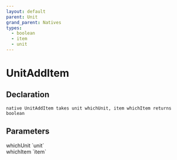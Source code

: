 ```yaml
---
layout: default
parent: Unit
grand_parent: Natives
types:
  - boolean
  - item
  - unit
---
```


# UnitAddItem

## Declaration

```
native UnitAddItem takes unit whichUnit, item whichItem returns boolean
```

## Parameters
<dl>
  <dt>whichUnit `unit`</dt>
  <dd></dd>

  <dt>whichItem `item`</dt>
  <dd></dd>
</dl>